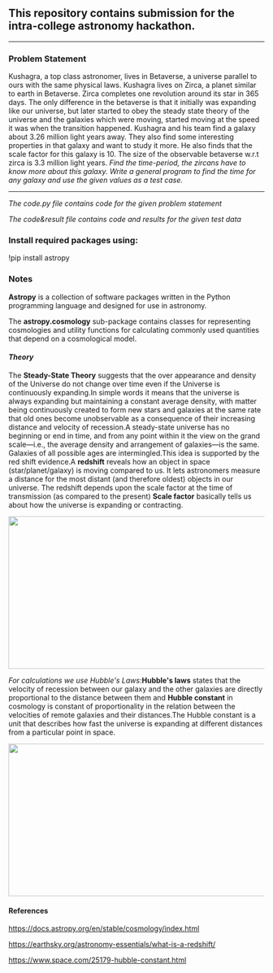 
## This repository contains submission for the intra-college astronomy hackathon.
---
### Problem Statement


Kushagra, a top class astronomer, lives in Betaverse, a universe parallel to ours
with the same physical laws. Kushagra lives on Zirca, a planet similar to earth in
Betaverse. Zirca completes one revolution around its star in 365 days. The only
difference in the betaverse is that it initially was expanding like our universe, but
later started to obey the steady state theory of the universe and the galaxies
which were moving, started moving at the speed it was when the transition
happened. Kushagra and his team find a galaxy about 3.26 million light years
away. They also find some interesting properties in that galaxy and want to study
it more. He also finds that the scale factor for this galaxy is 10. The size of the
observable betaverse w.r.t zirca is 3.3 million light years. *Find the time-period,
the zircans have to know more about this galaxy.
Write a general program to find the time for any galaxy and use the given values
as a test case.*
<hr/>

*The code.py file contains code for the given problem statement*

*The code&result file contains code and results for the given test data*


### Install required packages using:

!pip install astropy





### Notes

**Astropy** is a collection of software packages written in the Python programming language and designed for use in astronomy.


The **astropy.cosmology** sub-package contains classes for representing cosmologies and utility functions for calculating commonly used quantities that depend on a cosmological model.

#### *Theory*

The **Steady-State Theory** suggests that the over appearance and density of the Universe do not change over time even if the Universe is continuously expanding.In simple words it means that the universe is always expanding but maintaining a constant average density, with matter being continuously created to form new stars and galaxies at the same rate that old ones become unobservable as a consequence of their increasing distance and velocity of recession.A steady-state universe has no beginning or end in time, and from any point within it the view on the grand scale—i.e., the average density and arrangement of galaxies—is the same. Galaxies of all possible ages are intermingled.This idea is supported by the red shift evidence.A **redshift** reveals how an object in space (star/planet/galaxy) is moving compared to us. It lets astronomers measure a distance for the most distant (and therefore oldest) objects in our universe. The redshift depends upon the scale factor at the time of transmission (as compared to the present)
**Scale factor**
basically tells us about how the universe is expanding or contracting.

<img src="https://images.slideplayer.com/16/5168957/slides/slide_3.jpg"  width="600" height="300">

*For calculations we use Hubble's Laws*:**Hubble's laws** states that the velocity of recession between our galaxy and the other galaxies are directly proportional to the distance between them and **Hubble constant** in cosmology is constant of proportionality in the relation between the velocities of remote galaxies and their distances.The Hubble constant is a unit that describes how fast the universe is expanding at different distances from a particular point in space.

<img src="https://astrobites.org/wp-content/uploads/2016/04/hubbleslawdiagram.gif"  width="600" height="300">



#### References

https://docs.astropy.org/en/stable/cosmology/index.html

https://earthsky.org/astronomy-essentials/what-is-a-redshift/

https://www.space.com/25179-hubble-constant.html





 
 
 
